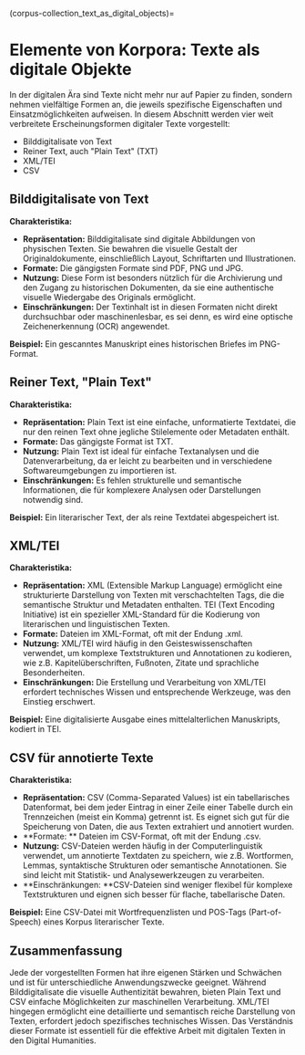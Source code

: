 (corpus-collection_text_as_digital_objects)=
# Elemente von Korpora: Texte als digitale Objekte

In der digitalen Ära sind Texte nicht mehr nur auf Papier zu finden, sondern nehmen vielfältige Formen an, die jeweils spezifische Eigenschaften und Einsatzmöglichkeiten aufweisen. In diesem Abschnitt werden vier weit verbreitete Erscheinungsformen digitaler Texte vorgestellt: 

- Bilddigitalisate von Text
- Reiner Text, auch "Plain Text" (TXT)
- XML/TEI
- CSV

## Bilddigitalisate von Text

**Charakteristika:**

- **Repräsentation:** Bilddigitalisate sind digitale Abbildungen von physischen Texten. Sie bewahren die visuelle Gestalt der Originaldokumente, einschließlich Layout, Schriftarten und Illustrationen.
- **Formate:** Die gängigsten Formate sind PDF, PNG und JPG.
- **Nutzung:** Diese Form ist besonders nützlich für die Archivierung und den Zugang zu historischen Dokumenten, da sie eine authentische visuelle Wiedergabe des Originals ermöglicht.
- **Einschränkungen:** Der Textinhalt ist in diesen Formaten nicht direkt durchsuchbar oder maschinenlesbar, es sei denn, es wird eine optische Zeichenerkennung (OCR) angewendet.

**Beispiel:** Ein gescanntes Manuskript eines historischen Briefes im PNG-Format.

## Reiner Text, "Plain Text"

**Charakteristika:**

- **Repräsentation:** Plain Text ist eine einfache, unformatierte Textdatei, die nur den reinen Text ohne jegliche Stilelemente oder Metadaten enthält.
- **Formate:** Das gängigste Format ist TXT.
- **Nutzung:** Plain Text ist ideal für einfache Textanalysen und die Datenverarbeitung, da er leicht zu bearbeiten und in verschiedene Softwareumgebungen zu importieren ist.
- **Einschränkungen:** Es fehlen strukturelle und semantische Informationen, die für komplexere Analysen oder Darstellungen notwendig sind.

**Beispiel:** Ein literarischer Text, der als reine Textdatei abgespeichert ist.

## XML/TEI

**Charakteristika:**

- **Repräsentation:** XML (Extensible Markup Language) ermöglicht eine strukturierte Darstellung von Texten mit verschachtelten Tags, die die semantische Struktur und Metadaten enthalten. TEI (Text Encoding Initiative) ist ein spezieller XML-Standard für die Kodierung von literarischen und linguistischen Texten.
- **Formate:** Dateien im XML-Format, oft mit der Endung .xml.
- **Nutzung:** XML/TEI wird häufig in den Geisteswissenschaften verwendet, um komplexe Textstrukturen und Annotationen zu kodieren, wie z.B. Kapitelüberschriften, Fußnoten, Zitate und sprachliche Besonderheiten.
- 	**Einschränkungen:** Die Erstellung und Verarbeitung von XML/TEI erfordert technisches Wissen und entsprechende Werkzeuge, was den Einstieg erschwert.

**Beispiel:** Eine digitalisierte Ausgabe eines mittelalterlichen Manuskripts, kodiert in TEI.

## CSV für annotierte Texte

**Charakteristika:**

- **Repräsentation:** CSV (Comma-Separated Values) ist ein tabellarisches Datenformat, bei dem jeder Eintrag in einer Zeile einer Tabelle durch ein Trennzeichen (meist ein Komma) getrennt ist. Es eignet sich gut für die Speicherung von Daten, die aus Texten extrahiert und annotiert wurden.
- **Formate: ** Dateien im CSV-Format, oft mit der Endung .csv.
- **Nutzung:** CSV-Dateien werden häufig in der Computerlinguistik verwendet, um annotierte Textdaten zu speichern, wie z.B. Wortformen, Lemmas, syntaktische Strukturen oder semantische Annotationen. Sie sind leicht mit Statistik- und Analysewerkzeugen zu verarbeiten.
- **Einschränkungen: **CSV-Dateien sind weniger flexibel für komplexe Textstrukturen und eignen sich besser für flache, tabellarische Daten.

**Beispiel:** Eine CSV-Datei mit Wortfrequenzlisten und POS-Tags (Part-of-Speech) eines Korpus literarischer Texte.

## Zusammenfassung
Jede der vorgestellten Formen hat ihre eigenen Stärken und Schwächen und ist für unterschiedliche Anwendungszwecke geeignet. Während Bilddigitalisate die visuelle Authentizität bewahren, bieten Plain Text und CSV einfache Möglichkeiten zur maschinellen Verarbeitung. XML/TEI hingegen ermöglicht eine detaillierte und semantisch reiche Darstellung von Texten, erfordert jedoch spezifisches technisches Wissen. Das Verständnis dieser Formate ist essentiell für die effektive Arbeit mit digitalen Texten in den Digital Humanities.
